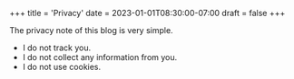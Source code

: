 +++
title = 'Privacy'
date = 2023-01-01T08:30:00-07:00
draft = false
+++

The privacy note of this blog is very simple.

-   I do not track you.
-   I do not collect any information from you.
-   I do not use cookies.
